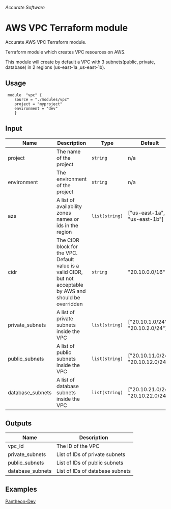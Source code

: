 *Accurate Software*

# AWS VPC Terraform module

Accurate AWS VPC Terraform module.

Terraform module which creates VPC resources on AWS.

This module will create by default a VPC with 3 subnets(public, private, database) in 2 regions (us-east-1a ,us-east-1b).

## Usage

     module  "vpc" {    
        source = "./modules/vpc"    
        project = "myproject"
        environment = "dev"
        }

## Input
|  Name|Description   | Type | Default | Required
|--|--|--|--|--|
|  project| The name of the project | `string`| n/a | yes |
|  environment| The environment of the project  | `string`| n/a | yes |
|  azs | 	A list of availability zones names or ids in the region | `list(string)`| ["us-east-1a", "us-east-1b"] | no |
|  cidr | The CIDR block for the VPC. Default value is a valid CIDR, but not acceptable by AWS and should be overridden | `string`| "20.10.0.0/16" | no |
|  private_subnets | A list of private subnets inside the VPC | `list(string)`| ["20.10.1.0/24", "20.10.2.0/24"] | no |
|  public_subnets | A list of public subnets inside the VPC | `list(string)`| ["20.10.11.0/24", "20.10.12.0/24"] | no |
|  database_subnets | A list of database subnets inside the VPC | `list(string)`| ["20.10.21.0/24", "20.10.22.0/24"] | no |
## Outputs

|Name|Description  |
|--|--|
|vpc_id  | The ID of the VPC  |
|private_subnets  | List of IDs of private subnets  |
|public_subnets  | List of IDs of public subnets  |
|database_subnets  | List of IDs of database subnets  |


## Examples
[Pantheon-Dev](https://git.acclabs.com.br/gitlab/acc/aplicacao-modelo-aws/src/tree/master/terraform/dev)